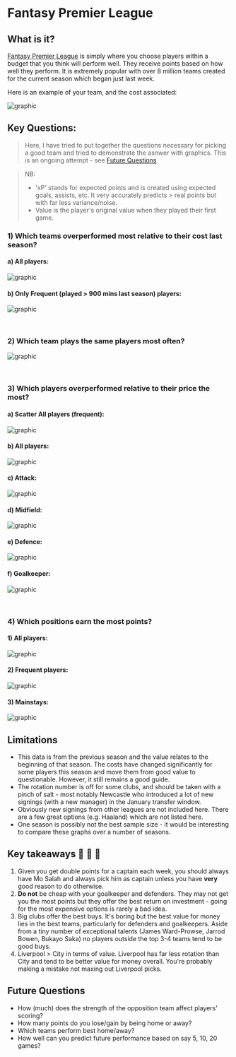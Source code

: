 # Fantasy Premier League

## What is it?

[Fantasy Premier League](https://fantasy.premierleague.com/) is simply where you choose players within a budget that
you think will perform well. They receive points based on how well they perform. It is extremely popular with over 8
million teams created for the current season which began just last week.

Here is an example of your team, and the cost associated:

![graphic](graphics/fpl.png)

## Key Questions:

> Here, I have tried to put together the questions necessary for picking a good team and tried to demonstrate the
> asnwer with graphics. This is an ongoing attempt - see [Future Questions](#future-questions)

> NB:
> - 'xP' stands for expected points and is created using expected goals, assists, etc. It very accurately predicts 
    > real points but with far less variance/noise.
> - Value is the player's original value when they played their first game.
### 1) Which teams overperformed most relative to their cost last season?

#### a) All players:

![graphic](graphics/xp_per_cost_team.png "Cost Per Team")

#### b) Only Frequent (played > 900 mins last season) players:

![graphic](graphics/xp_per_cost_players_high_freq.png "Cost Per Team")

&nbsp;&nbsp;&nbsp;

### 2) Which team plays the same players most often?

![graphic](graphics/player_rotation.png "Cost Per Team")

&nbsp;&nbsp;&nbsp;

### 3) Which players overperformed relative to their price the most?

#### a) Scatter All players (frequent):

![graphic](graphics/xp_to_cost_frequent_scatter.png "Cost Per Player")

#### b) All players:

![graphic](graphics/xp_per_cost_players_all.png "Cost Per Player")

#### c) Attack:

![graphic](graphics/xp_per_cost_players_fwd.png "Cost Per Player")

#### d) Midfield:

![graphic](graphics/xp_per_cost_players_mid.png "Cost Per Player")

#### e) Defence:

![graphic](graphics/xp_per_cost_players_def.png "Cost Per Player")

#### f) Goalkeeper:

![graphic](graphics/xp_per_cost_players_gk.png "Cost Per Player")

&nbsp;&nbsp;&nbsp;

### 4) Which positions earn the most points?

#### 1) All players:

![graphic](graphics/xp_per_cost_positions_all.png "Cost Per Player")

#### 2) Frequent players:

![graphic](graphics/xp_per_cost_positions_high_freq.png "Cost Per Player")

#### 3) Mainstays:

![graphic](graphics/xp_per_cost_positions_mainstay.png "Cost Per Player")

## Limitations

* This data is from the previous season and the value relates to the beginning of that season. The costs have
  changed significantly for some players this season and move them from good value to questionable. However, it
  still remains a good guide.
* The rotation number is off for some clubs, and should be taken with a pinch of salt - most notably Newcastle who 
  introduced a lot of new signings (with a new manager) in the January transfer window. 
* Obviously new signings from other leagues are not included here. There are a few great options (e.g. Haaland)
  which are not listed here.
* One season is possibly not the best sample size - it would be interesting to compare these graphs over a number of
  seasons.

## Key takeaways 🍕 🍔 🍟

1) Given you get double points for a captain each week, you should always have Mo Salah and always pick him as
   captain unless you have **very** good reason to do otherwise.
2) **Do not** be cheap with your goalkeeper and defenders. They may not get you the most points but they offer the
   best return on investment - going for the most expensive options is rarely a bad idea.
3) Big clubs offer the best buys. It's boring but the best value for money lies in the best teams, particularly for
   defenders and goalkeepers. Aside from a tiny number of exceptional talents (James Ward-Prowse, Jarrod Bowen, 
   Bukayo Saka) no players outside the top 3-4 teams tend to be good buys.
4) Liverpool > City in terms of value. Liverpool has far less rotation than City and tend to be better value
   for money overall. You're probably making a mistake not maxing out Liverpool picks. 

## Future Questions

* How (much) does the strength of the opposition team affect players' scoring?
* How many points do you lose/gain by being home or away?
* Which teams perform best home/away?
* How well can you predict future performance based on say 5, 10, 20 games?
